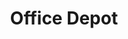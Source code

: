 ---
title: "Office Depot"
url: /las-vegas/office-depot-north-durango-drive/
shop: office supplies
---